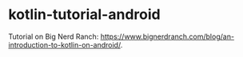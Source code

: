 # kotlin-tutorial-android

Tutorial on Big Nerd Ranch: https://www.bignerdranch.com/blog/an-introduction-to-kotlin-on-android/.
